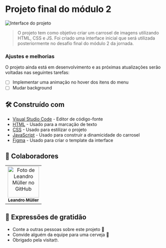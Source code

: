 # Projeto final do módulo 2

<!---Esses são exemplos. Veja https://shields.io para outras pessoas ou para personalizar este conjunto de escudos. Você pode querer incluir dependências, status do projeto e informações de licença aqui--->

<img src="interface.png" alt="Interface do projeto">

> O projeto tem como objetivo criar um carrosel de imagens utilizando HTML, CSS e JS. Foi criado uma interface inicial que será utilizada posteriormente no desafio final do módulo 2 da jornada.

### Ajustes e melhorias

O projeto ainda está em desenvolvimento e as próximas atualizações serão voltadas nas seguintes tarefas:

- [ ] Implementar uma animação no hover dos itens do menu
- [ ] Mudar background

## 🛠️ Construído com

* [Visual Studio Code](https://code.visualstudio.com/) - Editor de código-fonte
* [HTML](https://developer.mozilla.org/pt-BR/docs/Web/HTML) - Usado para a marcação de texto
* [CSS](https://developer.mozilla.org/pt-BR/docs/Web/CSS) - Usado para estilizar o projeto
* [JavaScript](https://developer.mozilla.org/pt-BR/docs/Web/JavaScript) - Usado para construir a dinamicidade do carrosel
* [Figma](https://figma.com/) - Usado para criar o template da interface

## 🤝 Colaboradores
<table>
  <tr>
    <td align="center">
      <a href="#">
        <img src="https://avatars.githubusercontent.com/u/75099666?v=4" width="100px;" alt="Foto de Leandro Müller no GitHub"/><br>
        <sub>
          <b>Leandro Müller</b>
        </sub>
      </a>
    </td>
</table>

## 🎁 Expressões de gratidão

* Conte a outras pessoas sobre este projeto 📢
* Convide alguém da equipe para uma cerveja 🍺 
* Obrigado pela visita🤓.
